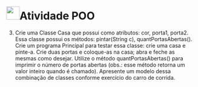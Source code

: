 # <img src="https://media.giphy.com/media/iY8CRBdQXODJSCERIr/giphy.gif" width="35"><b>Atividade POO</b>
3. Crie uma Classe Casa que possui como atributos: cor, porta1, porta2. Essa
classe possui os métodos: pintar(String c), quantPortasAbertas(). Crie um programa Principal para testar essa classe: crie uma casa e pinte-a. Crie duas portas e coloque-as na casa; abra e feche as mesmas como desejar. Utilize o
método quantPortasAbertas() para imprimir o número de portas abertas (obs.: esse método retorna um valor inteiro quando é chamado). Apresente um modelo dessa combinação de classes conforme exercício do carro de corrida.
